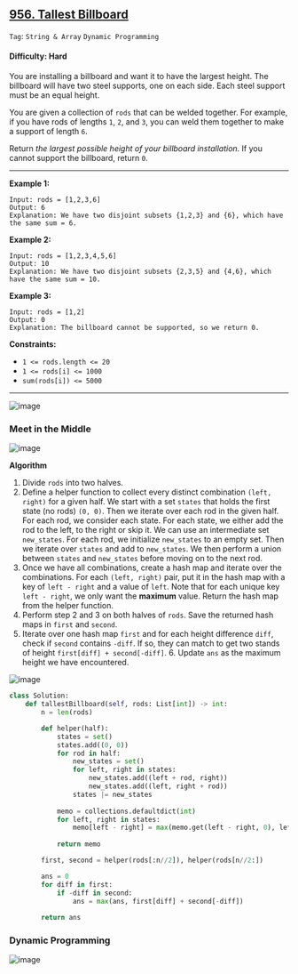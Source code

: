 ## [956. Tallest Billboard](https://leetcode.com/problems/tallest-billboard/)

```Tag```: ```String & Array``` ```Dynamic Programming```

#### Difficulty: Hard

You are installing a billboard and want it to have the largest height. The billboard will have two steel supports, one on each side. Each steel support must be an equal height.

You are given a collection of ```rods``` that can be welded together. For example, if you have rods of lengths ```1```, ```2```, and ```3```, you can weld them together to make a support of length ```6```.

Return _the largest possible height of your billboard installation_. If you cannot support the billboard, return ```0```.

---

__Example 1:__
```
Input: rods = [1,2,3,6]
Output: 6
Explanation: We have two disjoint subsets {1,2,3} and {6}, which have the same sum = 6.
```

__Example 2:__
```
Input: rods = [1,2,3,4,5,6]
Output: 10
Explanation: We have two disjoint subsets {2,3,5} and {4,6}, which have the same sum = 10.
```

__Example 3:__
```
Input: rods = [1,2]
Output: 0
Explanation: The billboard cannot be supported, so we return 0.
```

__Constraints:__

- ```1 <= rods.length <= 20```
- ```1 <= rods[i] <= 1000```
- ```sum(rods[i]) <= 5000```

---

![image](https://leetcode.com/problems/tallest-billboard/Figures/956/1.png)

### Meet in the Middle

![image](https://leetcode.com/problems/tallest-billboard/Figures/956/9.png)

__Algorithm__

1. Divide ```rods``` into two halves.
2. Define a helper function to collect every distinct combination ```(left, right)``` for a given half. We start with a set ```states``` that holds the first state (no rods) ```(0, 0)```. Then we iterate over each rod in the given half. For each rod, we consider each state. For each state, we either add the rod to the left, to the right or skip it. We can use an intermediate set ```new_states```. For each rod, we initialize ```new_states``` to an empty set. Then we iterate over ```states``` and add to ```new_states```. We then perform a union between ```states``` and ```new_states``` before moving on to the next rod.
3. Once we have all combinations, create a hash map and iterate over the combinations. For each ```(left, right)``` pair, put it in the hash map with a key of ```left - right``` and a value of ```left```. Note that for each unique key ```left - right```, we only want the __maximum__ value. Return the hash map from the helper function.
4. Perform step 2 and 3 on both halves of ```rods```. Save the returned hash maps in ```first``` and ```second```.
5. Iterate over one hash map ```first``` and for each height difference ```diff```, check if ```second``` contains ```-diff```. If so, they can match to get two stands of height ```first[diff] + second[-diff]```. 6. Update ```ans``` as the maximum height we have encountered.

![image](https://github.com/quananhle/Python/assets/35042430/5517e9f0-fb96-4750-87a2-420e5d5d5c8d)

```Python
class Solution:
    def tallestBillboard(self, rods: List[int]) -> int:
        n = len(rods)

        def helper(half):
            states = set()
            states.add((0, 0))
            for rod in half:
                new_states = set()
                for left, right in states:
                    new_states.add((left + rod, right))
                    new_states.add((left, right + rod))
                states |= new_states
            
            memo = collections.defaultdict(int)
            for left, right in states:
                memo[left - right] = max(memo.get(left - right, 0), left)
            
            return memo

        first, second = helper(rods[:n//2]), helper(rods[n//2:])

        ans = 0
        for diff in first:
            if -diff in second:
                ans = max(ans, first[diff] + second[-diff])
            
        return ans
```

### Dynamic Programming

![image](https://leetcode.com/problems/tallest-billboard/Figures/956/2.png)

```Python

```
